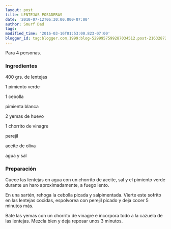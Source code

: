 ```yaml
---
layout: post
title: LENTEJAS POSADERAS
date: '2010-07-12T06:30:00.000-07:00'
author: Smurf Dad
tags: 
modified_time: '2016-03-16T01:53:00.823-07:00'
blogger_id: tag:blogger.com,1999:blog-5299957599287034512.post-2163287279268190119
---
```


Para 4 personas.

<h3>Ingredientes</h3>

400 grs. de lentejas

1 pimiento verde

1 cebolla

pimienta blanca

2 yemas de huevo

1 chorrito de vinagre

perejil

aceite de oliva

agua y sal

<h3>Preparación</h3>

Cuece las lentejas en agua con un chorrito de aceite, sal y el pimiento verde durante un haro aproximadamente, a fuego lento.

En una sartén, rehoga la cebolla picada y salpimentada. Vierte este sofrito en las lentejas cocidas, espolvorea con perejil picado y deja cocer 5 minutos más.

Bate las yemas con un chorrito de vinagre e incorpora todo a la cazuela de las lentejas. Mezcla bien y deja reposar unos 3 minutos.

